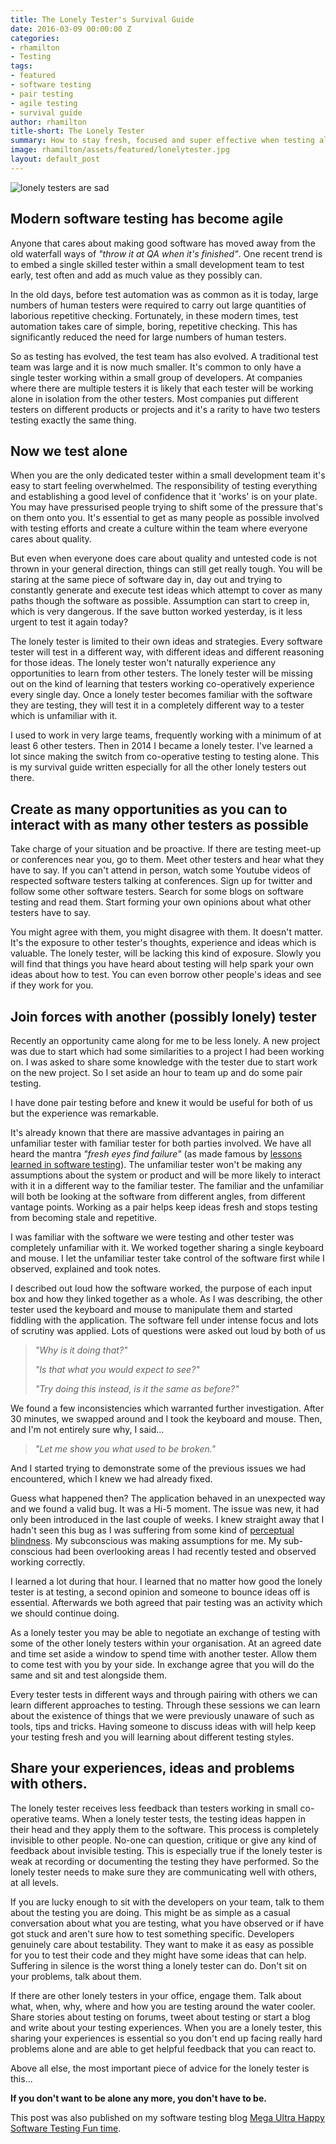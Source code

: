 ```yaml
---
title: The Lonely Tester's Survival Guide
date: 2016-03-09 00:00:00 Z
categories:
- rhamilton
- Testing
tags:
- featured
- software testing
- pair testing
- agile testing
- survival guide
author: rhamilton
title-short: The Lonely Tester
summary: How to stay fresh, focused and super effective when testing alone
image: rhamilton/assets/featured/lonelytester.jpg
layout: default_post
---
```


<img src="{{ site.baseurl }}/rhamilton/assets/lonelytester.jpg" alt="lonely testers are sad" title="lonely testers are sad"/>

## Modern software testing has become agile
Anyone that cares about making good software has moved away from the old waterfall ways of *"throw it at QA when it's finished"*. One recent trend is to embed a single skilled tester within a small development team to test early, test often and add as much value as they possibly can.

In the old days, before test automation was as common as it is today, large numbers of human testers were required to carry out large quantities of laborious repetitive checking. Fortunately, in these modern times, test automation takes care of simple, boring, repetitive checking. This has significantly reduced the need for large numbers of human testers.

So as testing has evolved, the test team has also evolved. A traditional test team was large and it is now much smaller. It's common to only have a single tester working within a small group of developers.  At companies where there are multiple testers it is likely that each tester will be working alone in isolation from the other testers. Most companies put different testers on different products or projects and it's a rarity to have two testers testing exactly the same thing.

## Now we test alone

When you are the only dedicated tester within a small development team it's easy to start feeling overwhelmed. The responsibility of testing everything and establishing a good level of confidence that it 'works' is on your plate. You may have pressurised people trying to shift some of the pressure that's on them onto you. It's essential to get as many people as possible involved with testing efforts and create a culture within the team where everyone cares about quality.

But even when everyone does care about quality and untested code is not thrown in your general direction, things can still get really tough. You will be staring at the same piece of software day in, day out and trying to constantly generate and execute test ideas which attempt to cover as many paths though the software as possible. Assumption can start to creep in, which is very dangerous. If the save button worked yesterday, is it less urgent to test it again today?

The lonely tester is limited to their own ideas and strategies. Every software tester will test in a different way, with different ideas and different reasoning for those ideas. The lonely tester won't naturally experience any opportunities to learn from other testers. The lonely tester will be missing out on the kind of learning that testers working co-operatively experience every single day. Once a lonely tester becomes familiar with the software they are testing, they will test it in a completely different way to a tester which is unfamiliar with it.

I used to work in very large teams, frequently working with a minimum of at least 6 other testers. Then in 2014 I became a lonely tester. I've learned a lot since making the switch from co-operative testing to testing alone. This is my survival guide written especially for all the other lonely testers out there.

## Create as many opportunities as you can to interact with as many other testers as possible

Take charge of your situation and be proactive. If there are testing meet-up or conferences near you, go to them. Meet other testers and hear what they have to say. If you can't attend in person, watch some Youtube videos of respected software testers talking at conferences. Sign up for twitter and follow some other software testers. Search for some blogs on software testing and read them. Start forming your own opinions about what other testers have to say.

You might agree with them, you might disagree with them. It doesn't matter. It's the exposure to other tester's thoughts, experience and ideas which is valuable. The lonely tester, will be lacking this kind of exposure. Slowly you will find that things you have heard about testing will help spark your own ideas about how to test. You can even borrow other people's ideas and see if they work for you.

## Join forces with another (possibly lonely) tester

Recently an opportunity came along for me to be less lonely. A new project was due to start which had some similarities to a project I had been working on. I was asked to share some knowledge with the tester due to start work on the new project. So I set aside an hour to team up and do some pair testing.

I have done pair testing before and knew it would be useful for both of us but the experience was remarkable.

It's already known that there are massive advantages in pairing an unfamiliar tester with familiar tester for both parties involved. We have all heard the mantra *"fresh eyes find failure"* (as made famous by <a href="http://www.amazon.co.uk/Lessons-Learned-Software-Testing-Approach/dp/0471081124">lessons learned in software testing</a>). The unfamiliar tester won't be making any assumptions about the system or product and will be more likely to interact with it in a different way to the familiar tester. The familiar and the unfamiliar will both be looking at the software from different angles, from different vantage points. Working as a pair helps keep ideas fresh and stops testing from becoming stale and repetitive.

I was familiar with the software we were testing and other tester was completely unfamiliar with it. We worked together sharing a single keyboard and mouse. I let the unfamiliar tester take control of the software first while I observed, explained and took notes.

I described out loud how the software worked, the purpose of each input box and how they linked together as a whole. As I was describing, the other tester used the keyboard and mouse to manipulate them and started fiddling with the application. The software fell under intense focus and lots of scrutiny was applied. Lots of questions were asked out loud by both of us

> *"Why is it doing that?"*
>
> *"Is that what you would expect to see?"*
>
> *"Try doing this instead, is it the same as before?"*

We found a few inconsistencies which warranted further investigation. After 30 minutes, we swapped around and I took the keyboard and mouse. Then, and I'm not entirely sure why, I said...

> *"Let me show you what used to be broken."*

And I started trying to demonstrate some of the previous issues we had encountered, which I knew we had already fixed.

Guess what happened then? The application behaved in an unexpected way and we found a valid bug. It was a Hi-5 moment. The issue was new, it had only been introduced in the last couple of weeks. I knew straight away that I hadn't seen this bug as I was suffering from some kind of <a href= "https://en.wikipedia.org/wiki/Inattentional_blindness">perceptual blindness</a>. My subconscious was making assumptions for me. My sub-conscious had been overlooking areas I had recently tested and observed working correctly.

I learned a lot during that hour. I learned that no matter how good the lonely tester is at testing, a second opinion and someone to bounce ideas off is essential.  Afterwards we both agreed that pair testing was an activity which we should continue doing.

As a lonely tester you may be able to negotiate an exchange of testing with some of the other lonely testers within your organisation. At an agreed date and time set aside a window to spend time with another tester. Allow them to come test with you by your side. In exchange agree that you will do the same and sit and test alongside them.

Every tester tests in different ways and through pairing with others we can learn different approaches to testing. Through these sessions we can learn about the existence of things that we were previously unaware of such as tools, tips and tricks. Having someone to discuss ideas with will help keep your testing fresh and you will learning about different testing styles.

## Share your experiences, ideas and problems with others.

The lonely tester receives less feedback than testers working in small co-operative teams. When a lonely tester tests, the testing ideas happen in their head and they apply them to the software. This process is completely invisible to other people. No-one can question, critique or give any kind of feedback about invisible testing. This is especially true if the lonely tester is weak at recording or documenting the testing they have performed. So the lonely tester needs to make sure they are communicating well with others, at all levels.

If you are lucky enough to sit with the developers on your team, talk to them about the testing you are doing. This might be as simple as a casual conversation about what you are testing, what you have observed or if have got stuck and aren't sure how to test something specific. Developers genuinely care about testability. They want to make it as easy as possible for you to test their code and they might have some ideas that can help. Suffering in silence is the worst thing a lonely tester can do. Don't sit on your problems, talk about them.  

If there are other lonely testers in your office, engage them. Talk about what, when, why, where and how you are testing around the water cooler. Share stories about testing on forums, tweet about testing or start a blog and write about your testing experiences. When you are a lonely tester, this sharing your experiences is essential so you don't end up facing really hard problems alone and are able to get helpful feedback that you can react to.

Above all else, the most important piece of advice for the lonely tester is this...

**If you don't want to be alone any more, you don't have to be.**  


This post was also published on my software testing blog [Mega Ultra Happy Software Testing Fun time](http://testingfuntime.blogspot.co.uk/).
